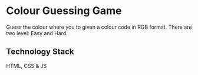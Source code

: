 # Colour Guessing Game

Guess the colour where you to given a colour code in RGB format. There are two level: Easy and Hard. 


## Technology Stack

HTML, CSS & JS
